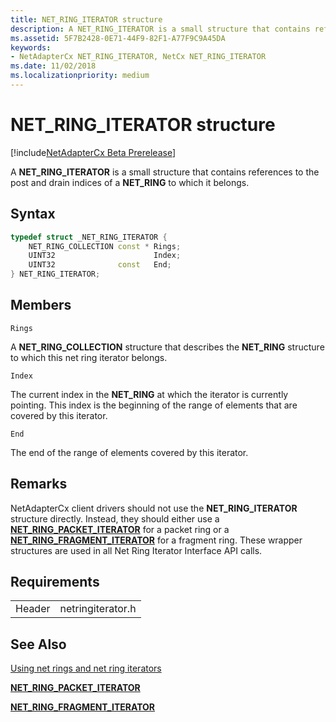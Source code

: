 ```yaml
---
title: NET_RING_ITERATOR structure
description: A NET_RING_ITERATOR is a small structure that contains references to the indices of a NET_RING to which it belongs.
ms.assetid: 5F7B2428-0E71-44F9-82F1-A77F9C9A45DA
keywords:
- NetAdapterCx NET_RING_ITERATOR, NetCx NET_RING_ITERATOR
ms.date: 11/02/2018
ms.localizationpriority: medium
---
```


# NET_RING_ITERATOR structure

[!include[NetAdapterCx Beta Prerelease](../netcx-beta-prerelease.md)]

A **NET_RING_ITERATOR** is a small structure that contains references to the post and drain indices of a **NET_RING** to which it belongs.

## Syntax

```cpp
typedef struct _NET_RING_ITERATOR {
    NET_RING_COLLECTION const * Rings;
    UINT32                      Index;
    UINT32              const   End;
} NET_RING_ITERATOR;
```

## Members

`Rings`

A **NET_RING_COLLECTION** structure that describes the **NET_RING** structure to which this net ring iterator belongs.

`Index`

The current index in the **NET_RING** at which the iterator is currently pointing. This index is the beginning of the range of elements that are covered by this iterator.

`End`

The end of the range of elements covered by this iterator.

## Remarks

NetAdapterCx client drivers should not use the **NET_RING_ITERATOR** structure directly. Instead, they should either use a [**NET_RING_PACKET_ITERATOR**](net-ring-packet-iterator.md) for a packet ring or a [**NET_RING_FRAGMENT_ITERATOR**](net-ring-fragment-iterator.md) for a fragment ring. These wrapper structures are used in all Net Ring Iterator Interface API calls.

## Requirements

|  |  |
| --- | --- |
| Header | netringiterator.h |

## See Also

[Using net rings and net ring iterators](using-net-rings-and-net-ring-iterators.md)

[**NET_RING_PACKET_ITERATOR**](net-ring-packet-iterator.md)

[**NET_RING_FRAGMENT_ITERATOR**](net-ring-fragment-iterator.md)